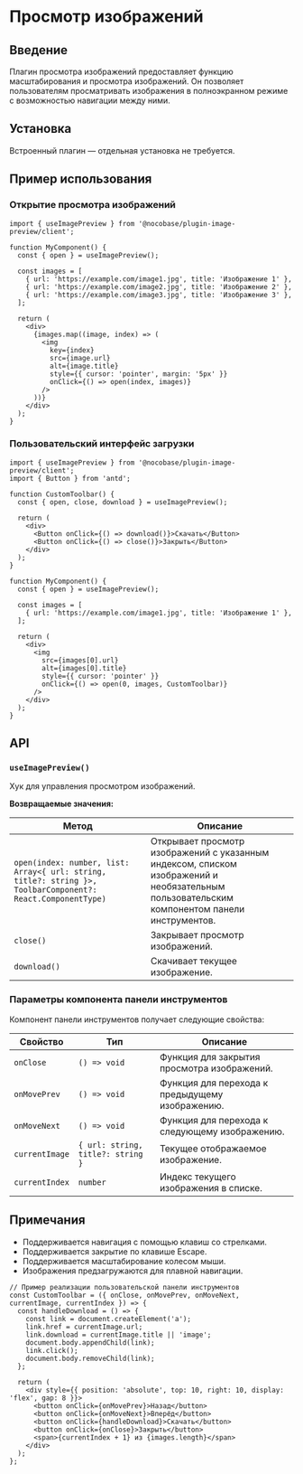 # Просмотр изображений

## Введение

Плагин просмотра изображений предоставляет функцию масштабирования и просмотра изображений. Он позволяет пользователям просматривать изображения в полноэкранном режиме с возможностью навигации между ними.

## Установка

Встроенный плагин — отдельная установка не требуется.

## Пример использования

### Открытие просмотра изображений

```tsx
import { useImagePreview } from '@nocobase/plugin-image-preview/client';

function MyComponent() {
  const { open } = useImagePreview();

  const images = [
    { url: 'https://example.com/image1.jpg', title: 'Изображение 1' },
    { url: 'https://example.com/image2.jpg', title: 'Изображение 2' },
    { url: 'https://example.com/image3.jpg', title: 'Изображение 3' },
  ];

  return (
    <div>
      {images.map((image, index) => (
        <img
          key={index}
          src={image.url}
          alt={image.title}
          style={{ cursor: 'pointer', margin: '5px' }}
          onClick={() => open(index, images)}
        />
      ))}
    </div>
  );
}
```

### Пользовательский интерфейс загрузки

```tsx
import { useImagePreview } from '@nocobase/plugin-image-preview/client';
import { Button } from 'antd';

function CustomToolbar() {
  const { open, close, download } = useImagePreview();

  return (
    <div>
      <Button onClick={() => download()}>Скачать</Button>
      <Button onClick={() => close()}>Закрыть</Button>
    </div>
  );
}

function MyComponent() {
  const { open } = useImagePreview();

  const images = [
    { url: 'https://example.com/image1.jpg', title: 'Изображение 1' },
  ];

  return (
    <div>
      <img
        src={images[0].url}
        alt={images[0].title}
        style={{ cursor: 'pointer' }}
        onClick={() => open(0, images, CustomToolbar)}
      />
    </div>
  );
}
```

## API

### `useImagePreview()`

Хук для управления просмотром изображений.

**Возвращаемые значения:**

| Метод | Описание |
|------|---------|
| `open(index: number, list: Array<{ url: string, title?: string }>, ToolbarComponent?: React.ComponentType)` | Открывает просмотр изображений с указанным индексом, списком изображений и необязательным пользовательским компонентом панели инструментов. |
| `close()` | Закрывает просмотр изображений. |
| `download()` | Скачивает текущее изображение. |

### Параметры компонента панели инструментов

Компонент панели инструментов получает следующие свойства:

| Свойство | Тип | Описание |
|--------|-----|----------|
| `onClose` | `() => void` | Функция для закрытия просмотра изображений. |
| `onMovePrev` | `() => void` | Функция для перехода к предыдущему изображению. |
| `onMoveNext` | `() => void` | Функция для перехода к следующему изображению. |
| `currentImage` | `{ url: string, title?: string }` | Текущее отображаемое изображение. |
| `currentIndex` | `number` | Индекс текущего изображения в списке. |

## Примечания

- Поддерживается навигация с помощью клавиш со стрелками.
- Поддерживается закрытие по клавише Escape.
- Поддерживается масштабирование колесом мыши.
- Изображения предзагружаются для плавной навигации.

```tsx
// Пример реализации пользовательской панели инструментов
const CustomToolbar = ({ onClose, onMovePrev, onMoveNext, currentImage, currentIndex }) => {
  const handleDownload = () => {
    const link = document.createElement('a');
    link.href = currentImage.url;
    link.download = currentImage.title || 'image';
    document.body.appendChild(link);
    link.click();
    document.body.removeChild(link);
  };

  return (
    <div style={{ position: 'absolute', top: 10, right: 10, display: 'flex', gap: 8 }}>
      <button onClick={onMovePrev}>Назад</button>
      <button onClick={onMoveNext}>Вперёд</button>
      <button onClick={handleDownload}>Скачать</button>
      <button onClick={onClose}>Закрыть</button>
      <span>{currentIndex + 1} из {images.length}</span>
    </div>
  );
};
```
